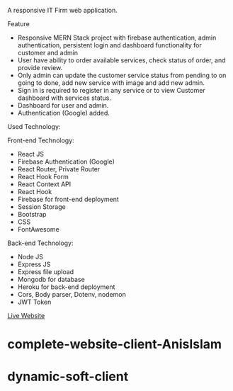A responsive IT Firm web application.

Feature

- Responsive MERN Stack project with firebase authentication, admin authentication, persistent login and dashboard functionality for customer and admin
- User have ability to order available services, check status of order, and provide review.
- Only admin can update the customer service status from pending to on going to done, add new service with image and add new admin.
- Sign in is required to register in any service or to view Customer dashboard with services status.
- Dashboard for user and admin.
- Authentication (Google) added.

Used Technology:

Front-end Technology: 

- React JS
- Firebase Authentication (Google)
- React Router, Private Router
- React Hook Form
- React Context API
- React Hook
- Firebase for front-end deployment
- Session Storage
- Bootstrap
- CSS
- FontAwesome

Back-end Technology:

- Node JS
- Express JS
- Express file upload
- Mongodb for database
- Heroku for back-end deployment
- Cors, Body parser, Dotenv, nodemon
- JWT Token

 [Live Website](https://dynamic-soft.web.app/)

# complete-website-client-AnisIslam
# dynamic-soft-client
